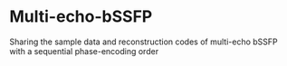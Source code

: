 # Multi-echo-bSSFP
Sharing the sample data and reconstruction codes of multi-echo bSSFP with a sequential phase-encoding order
